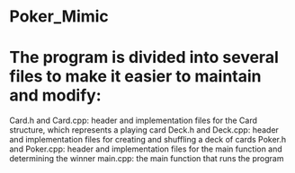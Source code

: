 # Poker_Mimic

# The program is divided into several files to make it easier to maintain and modify:

Card.h and Card.cpp: header and implementation files for the Card structure, which represents a playing card
Deck.h and Deck.cpp: header and implementation files for creating and shuffling a deck of cards
Poker.h and Poker.cpp: header and implementation files for the main function and determining the winner
main.cpp: the main function that runs the program
